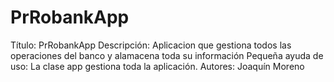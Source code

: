 # PrRobankApp
Título: PrRobankApp
Descripción: Aplicacion que gestiona todos las operaciones del banco y alamacena toda su información
Pequeña ayuda de uso: La clase app gestiona toda la aplicación.
Autores: Joaquín Moreno
